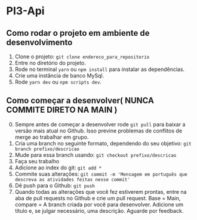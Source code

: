# PI3-Api

## Como rodar o projeto em ambiente de desenvolvimento

1. Clone o projeto:
  `git clone endereco_para_repositorio`
2. Entre no diretório do projeto.
3. Rode no terminal `yarn` ou `npm install` para instalar as dependências.
4. Crie uma instância de banco MySql.
5. Rode `yarn dev` ou `npm scripts dev`.

## Como começar a desenvolver( NUNCA COMMITE DIRETO NA MAIN )

0. Sempre antes de começar a desenvolver rode `git pull` para baixar a versão mais atual no Github. Isso previne problemas de conflitos de merge ao trabalhar em grupo.
1. Cria uma branch no seguinte formato, dependendo do seu objetivo:
  `git branch prefixo/descricao`
2. Mude para essa branch usando:
  `git checkout prefixo/descricao`
3. Faça seu trabalho
4. Adicione ao index do git:
  `git add *`
5. Commite suas alterações:
  `git commit -m 'Mensagem em português que descreva as atividades feitas nesse commit'`
6. Dê push para o Github:
  `git push`
7. Quando todas as alterações que você fez estiverem prontas, entre na aba de pull requests no Github e crie um pull request. Base = Main, compare = A branch criada por você para desenvolver. Adicione um título e, se julgar necessário, uma descrição. Aguarde por feedback.
